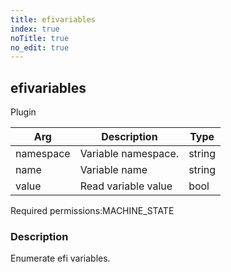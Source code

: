 ```yaml
---
title: efivariables
index: true
noTitle: true
no_edit: true
---
```




<div class="vql_item"></div>


## efivariables
<span class='vql_type label label-warning pull-right page-header'>Plugin</span>



<div class="vqlargs"></div>

Arg | Description | Type
----|-------------|-----
namespace|Variable namespace.|string
name|Variable name|string
value|Read variable value|bool

<span class="permission_list vql_type">Required permissions:</span><span class="permission_list linkcolour label label-important">MACHINE_STATE</span>

### Description

Enumerate efi variables.


